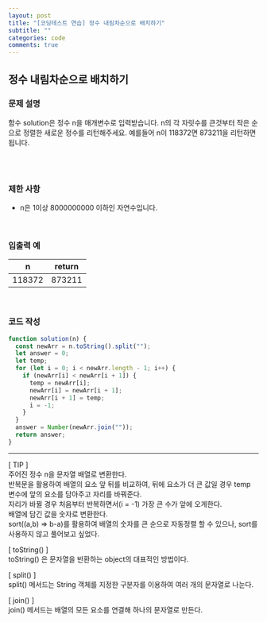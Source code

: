 ```yaml
---
layout: post
title: "[코딩테스트 연습] 정수 내림차순으로 배치하기"
subtitle: ""
categories: code
comments: true
---
```


## 정수 내림차순으로 배치하기

### 문제 설명

함수 solution은 정수 n을 매개변수로 입력받습니다. n의 각 자릿수를 큰것부터 작은 순으로 정렬한 새로운 정수를 리턴해주세요. 예를들어 n이 118372면 873211을 리턴하면 됩니다.

<br>
<br>

### 제한 사항

- n은 1이상 8000000000 이하인 자연수입니다.

<br>

### 입출력 예

| n      | return |
| ------ | ------ |
| 118372 | 873211 |

<br>

### 코드 작성

```js
function solution(n) {
  const newArr = n.toString().split("");
  let answer = 0;
  let temp;
  for (let i = 0; i < newArr.length - 1; i++) {
    if (newArr[i] < newArr[i + 1]) {
      temp = newArr[i];
      newArr[i] = newArr[i + 1];
      newArr[i + 1] = temp;
      i = -1;
    }
  }
  answer = Number(newArr.join(""));
  return answer;
}
```

<hr>
[ TIP  ]<br>
주어진 정수 n을 문자열 배열로 변환한다.<br>
반복문을 활용하여 배열의 요소 앞 뒤를 비교하여, 뒤에 요소가 더 큰 값일 경우 temp 변수에 앞의 요소를 담아주고 자리를 바꿔준다.<br>
자리가 바뀔 경우 처음부터 반복하면서(i = -1) 가장 큰 수가 앞에 오게한다.<br>
배열에 담긴 값을 숫자로 변환한다.
<br>
sort((a,b) => b-a)를 활용하여 배열의 숫자를 큰 순으로 자동정렬 할 수 있으나, sort를 사용하지 않고 풀어보고 싶었다.
<br>

[ toString() ]<br>
toString() 은 문자열을 반환하는 object의 대표적인 방법이다.
<br>

[ split() ]<br>
split() 메서드는 String 객체를 지정한 구분자를 이용하여 여러 개의 문자열로 나눈다.
<br>

[ join() ]<br>
join() 메서드는 배열의 모든 요소를 연결해 하나의 문자열로 만든다.
<br>
